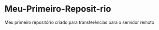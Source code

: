 # Meu-Primeiro-Reposit-rio
Meu primeiro repositório criado para transferências para o servidor remoto
